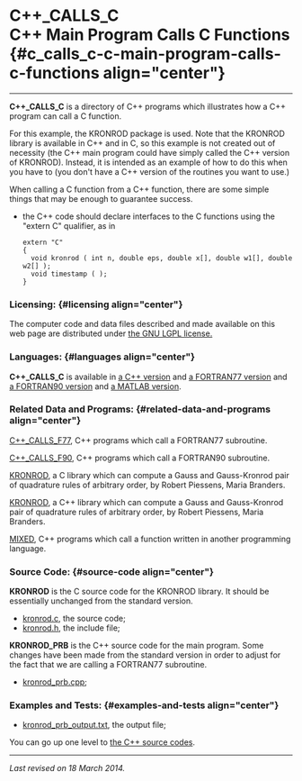 C++\_CALLS\_C\
C++ Main Program Calls C Functions {#c_calls_c-c-main-program-calls-c-functions align="center"}
==================================

------------------------------------------------------------------------

**C++\_CALLS\_C** is a directory of C++ programs which illustrates how a
C++ program can call a C function.

For this example, the KRONROD package is used. Note that the KRONROD
library is available in C++ and in C, so this example is not created out
of necessity (the C++ main program could have simply called the C++
version of KRONROD). Instead, it is intended as an example of how to do
this when you have to (you don't have a C++ version of the routines you
want to use.)

When calling a C function from a C++ function, there are some simple
things that may be enough to guarantee success.

-   the C++ code should declare interfaces to the C functions using the
    "extern C" qualifier, as in

        extern "C" 
        {
          void kronrod ( int n, double eps, double x[], double w1[], double w2[] );
          void timestamp ( );
        }
                  

### Licensing: {#licensing align="center"}

The computer code and data files described and made available on this
web page are distributed under [the GNU LGPL
license.](../../txt/gnu_lgpl.txt)

### Languages: {#languages align="center"}

**C++\_CALLS\_C** is available in [a C++
version](../../cpp_src/c++_calls_c/c++_calls_c.html) and [a FORTRAN77
version](../../f77_src/f77_calls_c/f77_calls_c.html) and [a FORTRAN90
version](../../f_src/f90_calls_c/f90_calls_c.html) and [a MATLAB
version](../../m_src/matlab_calls_c/matlab_calls_c.html).

### Related Data and Programs: {#related-data-and-programs align="center"}

[C++\_CALLS\_F77](../../cpp_src/c++_calls_f77/c++_calls_f77.html), C++
programs which call a FORTRAN77 subroutine.

[C++\_CALLS\_F90](../../cpp_src/c++_calls_f90/c++_calls_f90.html), C++
programs which call a FORTRAN90 subroutine.

[KRONROD](../../c_src/kronrod/kronrod.html), a C library which can
compute a Gauss and Gauss-Kronrod pair of quadrature rules of arbitrary
order, by Robert Piessens, Maria Branders.

[KRONROD](../../cpp_src/kronrod/kronrod.html), a C++ library which can
compute a Gauss and Gauss-Kronrod pair of quadrature rules of arbitrary
order, by Robert Piessens, Maria Branders.

[MIXED](../../cpp_src/mixed/mixed.html), C++ programs which call a
function written in another programming language.

### Source Code: {#source-code align="center"}

**KRONROD** is the C source code for the KRONROD library. It should be
essentially unchanged from the standard version.

-   [kronrod.c](kronrod.c), the source code;
-   [kronrod.h](kronrod.h), the include file;

**KRONROD\_PRB** is the C++ source code for the main program. Some
changes have been made from the standard version in order to adjust for
the fact that we are calling a FORTRAN77 subroutine.

-   [kronrod\_prb.cpp](kronrod_prb.cpp);

### Examples and Tests: {#examples-and-tests align="center"}

-   [kronrod\_prb\_output.txt](kronrod_prb_output.txt), the output file;

You can go up one level to [the C++ source codes](../cpp_src.html).

------------------------------------------------------------------------

*Last revised on 18 March 2014.*
